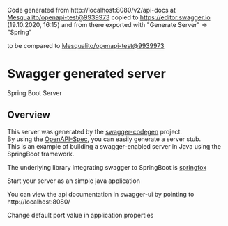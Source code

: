 Code generated from http://localhost:8080/v2/api-docs at [Mesqualito/openapi-test@9939973](https://github.com/Mesqualito/openapi-test/commit/9939973ee17007b5b0c4c44b073ed3f55e586ff1) copied to https://editor.swagger.io (19.10.2020, 16:15) and from there exported with "Generate Server" => "Spring"

to be compared to [Mesqualito/openapi-test@9939973](https://github.com/Mesqualito/openapi-test/commit/9939973ee17007b5b0c4c44b073ed3f55e586ff1)


# Swagger generated server

Spring Boot Server 


## Overview  
This server was generated by the [swagger-codegen](https://github.com/swagger-api/swagger-codegen) project.  
By using the [OpenAPI-Spec](https://github.com/swagger-api/swagger-core), you can easily generate a server stub.  
This is an example of building a swagger-enabled server in Java using the SpringBoot framework.  

The underlying library integrating swagger to SpringBoot is [springfox](https://github.com/springfox/springfox)  

Start your server as an simple java application  

You can view the api documentation in swagger-ui by pointing to  
http://localhost:8080/  

Change default port value in application.properties
